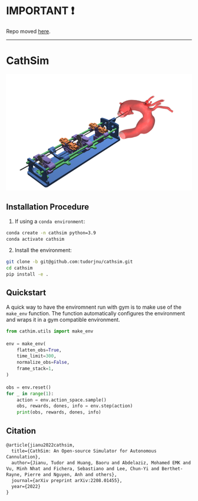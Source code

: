 # IMPORTANT &#10071;

Repo moved [here](https://github.com/robotvisionlabs/cathsim).

---

# CathSim

![CathSim](./cathsim.png)

## Installation Procedure

1. If using a `conda environment`:

```bash
conda create -n cathsim python=3.9
conda activate cathsim
```

2. Install the environment:

```bash
git clone -b git@github.com:tudorjnu/cathsim.git
cd cathsim
pip install -e .
```

## Quickstart

A quick way to have the enviromnent run with gym is to make use of the `make_env` function. The function automatically configures the environment and wraps it in a gym compatible environment. 

```python
from cathim.utils import make_env

env = make_env(
    flatten_obs=True,
    time_limit=300,
    normalize_obs=False,
    frame_stack=1,
)

obs = env.reset()
for _ in range(1):
    action = env.action_space.sample()
    obs, rewards, dones, info = env.step(action)
    print(obs, rewards, dones, info)
```


## Citation
```
@article{jianu2022cathsim,
  title={CathSim: An Open-source Simulator for Autonomous Cannulation},
  author={Jianu, Tudor and Huang, Baoru and Abdelaziz, Mohamed EMK and Vu, Minh Nhat and Fichera, Sebastiano and Lee, Chun-Yi and Berthet-Rayne, Pierre and Nguyen, Anh and others},
  journal={arXiv preprint arXiv:2208.01455},
  year={2022}
}
```



